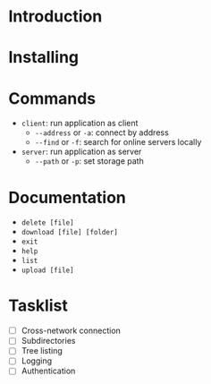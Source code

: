 # Introduction

# Installing

# Commands

+ `client`: run application as client
    + `--address` or `-a`: connect by address
    + `--find` or `-f`: search for online servers locally
+ `server`: run application as server
    + `--path` or `-p`: set storage path

# Documentation

+ `delete [file]`
+ `download [file] [folder]`
+ `exit`
+ `help`
+ `list`
+ `upload [file]`

# Tasklist

+ [ ] Cross-network connection
+ [ ] Subdirectories
+ [ ] Tree listing
+ [ ] Logging
+ [ ] Authentication
